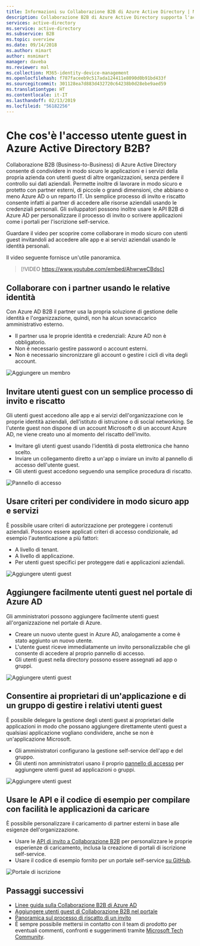 ```yaml
---
title: Informazioni su Collaborazione B2B di Azure Active Directory | Microsoft Docs
description: Collaborazione B2B di Azure Active Directory supporta l'accesso di utenti guest per consentire di condividere in modo sicuro le risorse e collaborare con partner esterni.
services: active-directory
ms.service: active-directory
ms.subservice: B2B
ms.topic: overview
ms.date: 09/14/2018
ms.author: mimart
author: msmimart
manager: daveba
ms.reviewer: mal
ms.collection: M365-identity-device-management
ms.openlocfilehash: f787faceeb9c517ada124411e8090d0b91bd433f
ms.sourcegitcommit: 301128ea7d883d432720c64238b0d28ebe9aed59
ms.translationtype: HT
ms.contentlocale: it-IT
ms.lasthandoff: 02/13/2019
ms.locfileid: "56182256"
---
```

# <a name="what-is-guest-user-access-in-azure-active-directory-b2b"></a>Che cos'è l'accesso utente guest in Azure Active Directory B2B?

Collaborazione B2B (Business-to-Business) di Azure Active Directory consente di condividere in modo sicuro le applicazioni e i servizi della propria azienda con utenti guest di altre organizzazioni, senza perdere il controllo sui dati aziendali. Permette inoltre di lavorare in modo sicuro e protetto con partner esterni, di piccole o grandi dimensioni, che abbiano o meno Azure AD o un reparto IT. Un semplice processo di invito e riscatto consente infatti ai partner di accedere alle risorse aziendali usando le credenziali personali. Gli sviluppatori possono inoltre usare le API B2B di Azure AD per personalizzare il processo di invito o scrivere applicazioni come i portali per l'iscrizione self-service.

Guardare il video per scoprire come collaborare in modo sicuro con utenti guest invitandoli ad accedere alle app e ai servizi aziendali usando le identità personali.

Il video seguente fornisce un'utile panoramica.

>[!VIDEO https://www.youtube.com/embed/AhwrweCBdsc]

## <a name="collaborate-with-any-partner-using-their-identities"></a>Collaborare con i partner usando le relative identità
Con Azure AD B2B il partner usa la propria soluzione di gestione delle identità e l'organizzazione, quindi, non ha alcun sovraccarico amministrativo esterno. 
- Il partner usa le proprie identità e credenziali: Azure AD non è obbligatorio. 
- Non è necessario gestire password o account esterni. 
- Non è necessario sincronizzare gli account o gestire i cicli di vita degli account.  

![Aggiungere un membro](media/what-is-b2b/add-member.png)

## <a name="invite-guest-users-with-a-simple-invitation-and-redemption-process"></a>Invitare utenti guest con un semplice processo di invito e riscatto
Gli utenti guest accedono alle app e ai servizi dell'organizzazione con le proprie identità aziendali, dell'istituto di istruzione o di social networking. Se l'utente guest non dispone di un account Microsoft o di un account Azure AD, ne viene creato uno al momento del riscatto dell'invito. 
- Invitare gli utenti guest usando l'identità di posta elettronica che hanno scelto.
- Inviare un collegamento diretto a un'app o inviare un invito al pannello di accesso dell'utente guest. 
- Gli utenti guest accedono seguendo una semplice procedura di riscatto.

![Pannello di accesso](media/what-is-b2b/consentscreen.png)

## <a name="use-policies-to-securely-share-your-apps-and-services"></a>Usare criteri per condividere in modo sicuro app e servizi
È possibile usare criteri di autorizzazione per proteggere i contenuti aziendali. Possono essere applicati criteri di accesso condizionale, ad esempio l'autenticazione a più fattori:
- A livello di tenant.
- A livello di applicazione.
- Per utenti guest specifici per proteggere dati e applicazioni aziendali.

![Aggiungere utenti guest](media/what-is-b2b/tutorial-mfa-policy-2.png)


## <a name="easily-add-guest-users-in-the-azure-ad-portal"></a>Aggiungere facilmente utenti guest nel portale di Azure AD

Gli amministratori possono aggiungere facilmente utenti guest all'organizzazione nel portale di Azure.
- Creare un nuovo utente guest in Azure AD, analogamente a come è stato aggiunto un nuovo utente.
- L'utente guest riceve immediatamente un invito personalizzabile che gli consente di accedere al proprio pannello di accesso.
- Gli utenti guest nella directory possono essere assegnati ad app o gruppi.  

![Aggiungere utenti guest](media/what-is-b2b/adding-b2b-users-admin.png)

## <a name="let-application-and-group-owners-manage-their-own-guest-users"></a>Consentire ai proprietari di un'applicazione e di un gruppo di gestire i relativi utenti guest

È possibile delegare la gestione degli utenti guest ai proprietari delle applicazioni in modo che possano aggiungere direttamente utenti guest a qualsiasi applicazione vogliano condividere, anche se non è un'applicazione Microsoft. 
 - Gli amministratori configurano la gestione self-service dell'app e del gruppo.
 - Gli utenti non amministratori usano il proprio [pannello di accesso](https://myapps.microsoft.com) per aggiungere utenti guest ad applicazioni o gruppi.

![Aggiungere utenti guest](media/what-is-b2b/access-panel-manage-app.png)

## <a name="use-apis-and-sample-code-to-easily-build-applications-to-onboard"></a>Usare le API e il codice di esempio per compilare con facilità le applicazioni da caricare

È possibile personalizzare il caricamento di partner esterni in base alle esigenze dell'organizzazione.
- Usare le [API di invito a Collaborazione B2B](https://developer.microsoft.com/graph/docs/api-reference/v1.0/resources/invitation) per personalizzare le proprie esperienze di caricamento, inclusa la creazione di portali di iscrizione self-service. 
- Usare il codice di esempio fornito per un portale self-service [su GitHub](https://github.com/Azure/active-directory-dotnet-graphapi-b2bportal-web).

![Portale di iscrizione](media/what-is-b2b/sign-up-portal.png)

## <a name="next-steps"></a>Passaggi successivi

- [Linee guida sulla Collaborazione B2B di Azure AD](licensing-guidance.md)
- [Aggiungere utenti guest di Collaborazione B2B nel portale](add-users-administrator.md)
- [Panoramica sul processo di riscatto di un invito](redemption-experience.md)
- È sempre possibile mettersi in contatto con il team di prodotto per eventuali commenti, confronti e suggerimenti tramite [Microsoft Tech Community](https://techcommunity.microsoft.com/t5/Azure-Active-Directory-B2B/bd-p/AzureAD_B2b).
